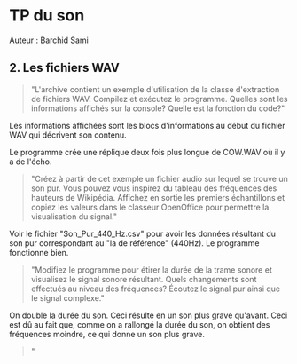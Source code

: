 # TP du son
Auteur : Barchid Sami

## 2. Les fichiers WAV
> "L'archive contient un exemple d'utilisation de la classe d'extraction de fichiers WAV.
Compilez et exécutez le programme. Quelles sont les informations affichés sur la console?
Quelle est la fonction du code?"

Les informations affichées sont les blocs d'informations au début du fichier WAV qui décrivent son contenu.

Le programme crée une réplique deux fois plus longue de COW.WAV où il y a de l'écho.

> "Créez à partir de cet exemple un fichier audio sur lequel se trouve un son pur. Vous pouvez
vous inspirez du tableau des fréquences des hauteurs de Wikipédia. Affichez en sortie les
premiers échantillons et copiez les valeurs dans le classeur OpenOffice pour permettre la
visualisation du signal."

Voir le fichier "Son_Pur_440_Hz.csv" pour avoir les données résultant du son pur correspondant au "la de référence" (440Hz). Le programme fonctionne bien.

> "Modifiez le programme pour étirer la durée de la trame sonore et visualisez le signal sonore
résultant. Quels changements sont effectués au niveau des fréquences? Écoutez le signal pur
ainsi que le signal complexe."

On double la durée du son. Ceci résulte en un son plus grave qu'avant. Ceci est dû au fait que, comme on a rallongé la durée du son, on obtient des fréquences moindre, ce qui donne un son plus grave.

> "